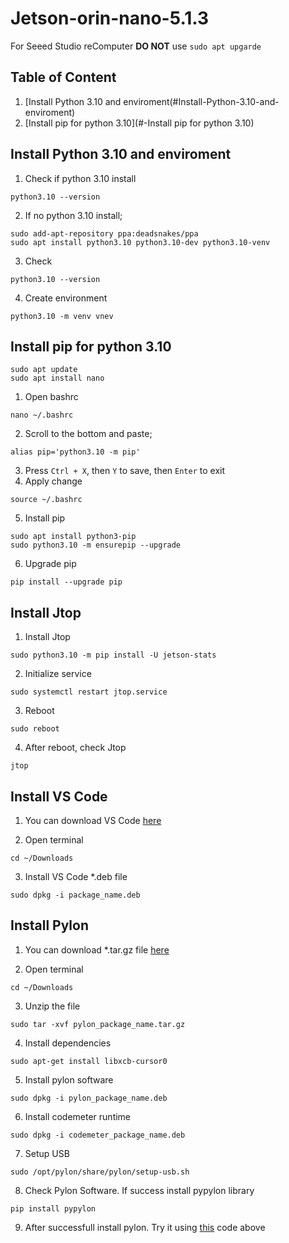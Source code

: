 # Jetson-orin-nano-5.1.3
For Seeed Studio reComputer **DO NOT** use ```sudo apt upgarde```

## Table of Content
1. [Install Python 3.10 and enviroment(#Install-Python-3.10-and-enviroment)
2. [Install pip for python 3.10](#-Install pip for python 3.10)

## Install Python 3.10 and enviroment
1. Check if python 3.10 install
```
python3.10 --version
```
2. If no python 3.10 install;
```
sudo add-apt-repository ppa:deadsnakes/ppa
sudo apt install python3.10 python3.10-dev python3.10-venv
```
3. Check
```
python3.10 --version
```
4. Create environment
```
python3.10 -m venv vnev
```

## Install pip for python 3.10
```
sudo apt update
sudo apt install nano
```
1. Open bashrc
```
nano ~/.bashrc
```
2. Scroll to the bottom and paste;
```
alias pip='python3.10 -m pip'
```
3. Press ```Ctrl + X```, then ```Y``` to save, then ```Enter``` to exit
4. Apply change
```
source ~/.bashrc
```
5. Install pip
```
sudo apt install python3-pip
sudo python3.10 -m ensurepip --upgrade
```
6. Upgrade pip
```
pip install --upgrade pip
```

## Install Jtop
1. Install Jtop
```
sudo python3.10 -m pip install -U jetson-stats
```
2. Initialize service
```
sudo systemctl restart jtop.service
```
3. Reboot
```
sudo reboot
```
4. After reboot, check Jtop
```
jtop
```

## Install VS Code
1. You can download VS Code [here](https://code.visualstudio.com/docs/?dv=linuxarm64_deb)

2. Open terminal
```
cd ~/Downloads
```
3. Install VS Code *.deb file
```
sudo dpkg -i package_name.deb
```

## Install Pylon
1. You can download *.tar.gz file [here](https://drive.google.com/file/d/1AKmBRzHc4yT-R1AkfoSfUR2PYj0U7Uz_/view?usp=sharing)

2. Open terminal
```
cd ~/Downloads
```
3. Unzip the file
```
sudo tar -xvf pylon_package_name.tar.gz
```
4. Install dependencies
```
sudo apt-get install libxcb-cursor0
```
5. Install pylon software
```
sudo dpkg -i pylon_package_name.deb
```
6. Install codemeter runtime
```
sudo dpkg -i codemeter_package_name.deb
```
7. Setup USB
```
sudo /opt/pylon/share/pylon/setup-usb.sh
```
8. Check Pylon Software. If success install pypylon library
```
pip install pypylon
```
9. After successfull install pylon. Try it using [this](opencv.py) code above
